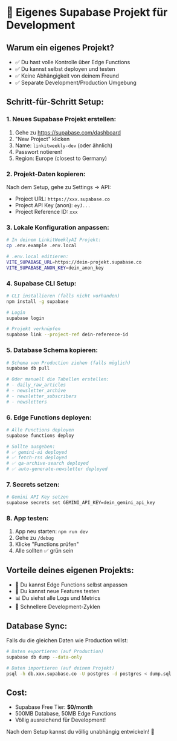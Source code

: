 # 🚀 Eigenes Supabase Projekt für Development

## Warum ein eigenes Projekt?
- ✅ Du hast volle Kontrolle über Edge Functions
- ✅ Du kannst selbst deployen und testen
- ✅ Keine Abhängigkeit von deinem Freund
- ✅ Separate Development/Production Umgebung

## Schritt-für-Schritt Setup:

### 1. Neues Supabase Projekt erstellen:
1. Gehe zu https://supabase.com/dashboard
2. "New Project" klicken
3. Name: `linkitweekly-dev` (oder ähnlich)
4. Passwort notieren!
5. Region: Europe (closest to Germany)

### 2. Projekt-Daten kopieren:
Nach dem Setup, gehe zu Settings → API:
- Project URL: `https://xxx.supabase.co`
- Project API Key (anon): `eyJ...`
- Project Reference ID: `xxx`

### 3. Lokale Konfiguration anpassen:
```bash
# In deinem LinkitWeeklyAI Projekt:
cp .env.example .env.local

# .env.local editieren:
VITE_SUPABASE_URL=https://dein-projekt.supabase.co
VITE_SUPABASE_ANON_KEY=dein_anon_key
```

### 4. Supabase CLI Setup:
```bash
# CLI installieren (falls nicht vorhanden)
npm install -g supabase

# Login
supabase login

# Projekt verknüpfen
supabase link --project-ref dein-reference-id
```

### 5. Database Schema kopieren:
```bash
# Schema von Production ziehen (falls möglich)
supabase db pull

# Oder manuell die Tabellen erstellen:
# - daily_raw_articles
# - newsletter_archive  
# - newsletter_subscribers
# - newsletters
```

### 6. Edge Functions deployen:
```bash
# Alle Functions deployen
supabase functions deploy

# Sollte ausgeben:
# ✅ gemini-ai deployed
# ✅ fetch-rss deployed
# ✅ qa-archive-search deployed
# ✅ auto-generate-newsletter deployed
```

### 7. Secrets setzen:
```bash
# Gemini API Key setzen
supabase secrets set GEMINI_API_KEY=dein_gemini_api_key
```

### 8. App testen:
1. App neu starten: `npm run dev`
2. Gehe zu `/debug`
3. Klicke "Functions prüfen"
4. Alle sollten ✅ grün sein

## Vorteile deines eigenen Projekts:
- 🔧 Du kannst Edge Functions selbst anpassen
- 🧪 Du kannst neue Features testen
- 📊 Du siehst alle Logs und Metrics
- 🚀 Schnellere Development-Zyklen

## Database Sync:
Falls du die gleichen Daten wie Production willst:
```bash
# Daten exportieren (auf Production)
supabase db dump --data-only

# Daten importieren (auf deinem Projekt)
psql -h db.xxx.supabase.co -U postgres -d postgres < dump.sql
```

## Cost:
- Supabase Free Tier: **$0/month**
- 500MB Database, 50MB Edge Functions
- Völlig ausreichend für Development!

Nach dem Setup kannst du völlig unabhängig entwickeln! 🎉 